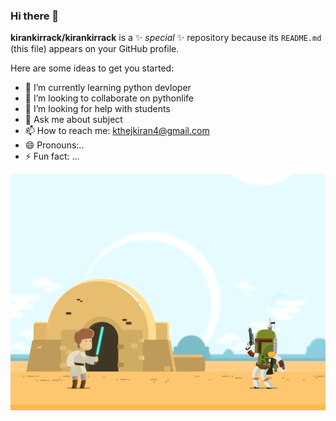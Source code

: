 ### Hi there 👋

**kirankirrack/kirankirrack** is a ✨ _special_ ✨ repository because its `README.md` (this file) appears on your GitHub profile.

Here are some ideas to get you started:

- 🌱 I’m currently learning python devloper
- 👯 I’m looking to collaborate on pythonlife
- 🤔 I’m looking for help with students
- 💬 Ask me about subject
- 📫 How to reach me: kthejkiran4@gmail.com
- 😄 Pronouns:..
- ⚡ Fun fact: ...
<div>
<img align="right" src="https://github.com/amandewatnitrr/amandewatnitrr/blob/main/terminal.gif"/>
  <br>
</div>

<div> 
  <jsname="IOBa3c">
    </div>
